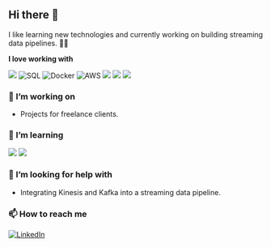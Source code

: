 ## Hi there 👋

I like learning new technologies and currently working on building streaming data pipelines. 🕺🏽

**I love working with**

<div display="flex">
  <img src="https://img.shields.io/badge/Python-3.8-blue?style=for-the-badge&logo=python&logoColor=yellow"/>
  <img src="https://img.shields.io/badge/SQL-orange?style=for-the-badge&logo=database&logoColor=white" alt="SQL"/>
  <img src="https://img.shields.io/badge/Docker-blue?style=for-the-badge&logo=docker&logoColor=white" alt="Docker"/>
  <img src="https://img.shields.io/badge/AWS-orange?style=for-the-badge&logo=amazon-aws&logoColor=black" alt="AWS"/>
  <img src="https://img.shields.io/badge/Django-Django-green?style=for-the-badge&logo=django&logoColor=white"/>
  <img src="https://img.shields.io/badge/ArcGIS_Pro-ArcPro-blue?style=for-the-badge"/>
  <img src="https://img.shields.io/badge/SOCET_GXP-SOCET_GXP-green?style=for-the-badge"/>
</div>

### 🔭 I’m working on

- Projects for freelance clients.

### 🌱 I’m learning

<div display="flex">
  <img src="https://img.shields.io/badge/AWS_Kinesis-Kinesis-orange?style=for-the-badge&logo=amazonaws&logoColor=black"/>
  <img src="https://img.shields.io/badge/Apache_Kafka-Kafka-black?style=for-the-badge&logo=apache&logoColor=white"/>
</div>

### 🤔 I’m looking for help with

- Integrating Kinesis and Kafka into a streaming data pipeline.

### 📫 How to reach me

<div display="flex">
  <a href="https://www.linkedin.com/in/levi-derrick/">
    <img src="https://img.shields.io/badge/linkedin-%230077B5.svg?style=for-the-badge&logo=linkedin&logoColor=white" alt="LinkedIn"/>
  </a>
</div>

